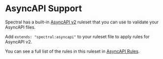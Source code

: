 # AsyncAPI Support

Spectral has a built-in [AsyncAPI v2](https://www.asyncapi.com/docs/specifications/v2.0.0) ruleset that you can use to validate your AsyncAPI files.

Add `extends: "spectral:asyncapi"` to your ruleset file to apply rules for AsyncAPI v2.

You can see a full list of the rules in this ruleset in [AsyncAPI Rules](../reference/asyncapi-rules.md).
